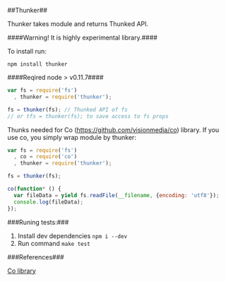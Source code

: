 ##Thunker##

Thunker takes module and returns Thunked API.

####Warning! It is highly experimental library.####


To install run:

```npm install thunker```

####Reqired node > v0.11.7####


```js
var fs = require('fs')
  , thunker = require('thunker');

fs = thunker(fs); // Thunked API of fs
// or tfs = thunker(fs); to save access to fs props
```

Thunks needed for Co (https://github.com/visionmedia/co) library.
If you use co, you simply wrap module by thunker:

```js
var fs = require('fs')
  , co = require('co')
  , thunker = require('thunker');

fs = thunker(fs);

co(function* () {
  var fileData = yield fs.readFile(__filename, {encoding: 'utf8'});
  console.log(fileData);
});

```

###Runing tests:###
1. Install dev dependencies ``` npm i --dev ```
2. Run command ``` make test ```

###References###

[Co library](http://github.com/visionmedia/co)

